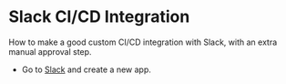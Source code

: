 # Slack CI/CD Integration

How to make a good custom CI/CD integration with Slack, with an extra manual approval step.

- Go to [Slack](https://api.slack.com/apps) and create a new app.
